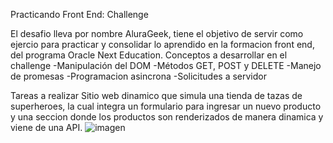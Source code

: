 Practicando Front End: Challenge

El desafio lleva por nombre AluraGeek, tiene el objetivo de servir como ejercio para practicar y consolidar lo aprendido en la formacion front end, del programa Oracle Next Education.
Conceptos a desarrollar en el challenge
 -Manipulación del DOM
 -Métodos GET, POST y DELETE
 -Manejo de promesas
 -Programacion asincrona
 -Solicitudes a servidor 

 Tareas a realizar
 Sitio web dinamico que simula una tienda de tazas de superheroes, la cual integra un formulario para ingresar un nuevo producto y una seccion donde los productos son renderizados de manera dinamica y viene de una API.
 ![imagen](https://github.com/AleksBoom/aluraGeekChallenge/assets/14499896/dc765873-1649-41ee-9044-926939408ee7)

 

 
 

 
 
 
